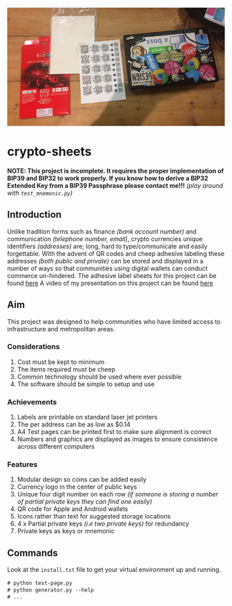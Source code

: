 ![Alt text](/header.jpeg?raw=true "Preview")

# crypto-sheets
**NOTE: This project is incomplete. It requires the proper implementation of BIP39 and BIP32 to work properly. If you know how to derive a BIP32 Extended Key from a BIP39 Passphrase please contact me!!!** *(play around with `test_mnemonic.py`)*

## Introduction

Unlike tradition forms such as finance *(bank account number)* and communication *(telephone number, email)*, crypto currencies unique identifiers *(addresses)* are; long, hard to type/communicate and easily forgettable. With the advent of QR codes and cheep adhesive labeling these addresses *(both public and private)* can be stored and displayed in a number of ways so that communities using digital wallets can conduct commerce un-hindered.
The adhesive label sheets for this project can be found [here](https://duckduckgo.com/?q=TANEX%20TW-2044)
A video of my presentation on this project can be found [here](https://youtu.be/1cg3dBUQQa8?t=319)

## Aim

This project was designed to help communities who have limited access to infrastructure and metropolitan areas.

### Considerations

 1. Cost must be kept to minimum
 2. The items required must be cheep
 3. Common technology should be used where ever possible
 4. The software should be simple to setup and use

### Achievements

 1. Labels are printable on standard laser jet printers
 2. The per address can be as low as $0.14
 3. A4 Test pages can be printed first to make sure alignment is correct
 4. Numbers and graphics are displayed as images to ensure consistence across different computers

### Features

 1. Modular design so coins can be added easily
 2. Currency logo in the center of public keys
 3. Unique four digit number on each row *(if someone is storing a number of partial private keys they can find one easily)*
 4. QR code for Apple and Android wallets
 5. Icons rather than text for suggested storage locations
 6. 4 x Partial private keys *(i.e two private keys)* for redundancy
 7. Private keys as keys or mnemonic

## Commands
Look at the `install.txt` file to get your virtual environment up and running.
```
# python test-page.py
# python generator.py --help
# ...
```
